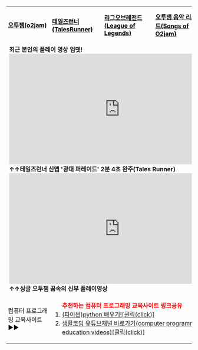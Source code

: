 <html>

<head>
 <meta charset="UTF-8">
</head>

<body>
<body background="배경수정.png">       
              
<table width="800" height="1000" align="center" cellpadding="20" cellspacing="10">
 


<tr style="height=50px;">
<td style="padding-left: 5px; padding-right: 5px; border-top: none; border-left: none; border-bottom: none; border-right: none; bgcolor:#FFB6C1;"><a href="https://m.post.naver.com/viewer/postView.nhn?volumeNo=18073606&memberNo=8626508&vType=VERTICAL" target="_blank"><font color="black"><b>오투잼(o2jam)</b></font></a></td>
<td style="padding-left: 5px; padding-right: 5px; border-top: none; border-left: none; border-bottom: none; border-right: none; bgcolor:#FFB6C1;"><a href="http://tr.game.onstove.com/index.asp" target="_blank"><font color="black"><b>테일즈런너(TalesRunner)</b></font></a></td>
<td style="padding-left: 5px; padding-right: 5px; border-top: none; border-left: none; border-bottom: none; border-right: none; bgcolor:#FFB6C1;"><a href="https://leagueoflegends.co.kr/" target="_blank"><font color="black"><b>리그오브레전드(League of Legends)</b></font></a></td>
<td style="padding-left: 5px; padding-right: 5px; border-top: none; border-left: none; border-bottom: none; border-right: none; bgcolor:#FFB6C1;"><a href="https://www.youtube.com/watch?v=NpyrcXYPiM4&list=PLw12emVrmPC_GWfSMc9JUkDJDZBDPaklF" target="_blank"><font color="black"><b>오투잼 음악 리스트(Songs of O2jam)</b></font></a></td>
<td style="padding-left: 5px; padding-right: 5px; border-top: none; border-left: none; border-bottom: none; border-right: none; bgcolor:#FFB6C1;"><a href="https://www.sectiong.net/107" target="_blank"><font color="black"><b>싱글오투잼(오투매니아) 파일공유</b></font></a></td>
</tr>





<tr  height="400">
 <td colspan="5"><b>최근 본인의 플레이 영상 업뎃!<br>
<iframe width="600" height="300" src="https://www.youtube.com/embed/PQveqCcqvLs" frameborder="0" allow="accelerometer; autoplay; encrypted-media; gyroscope; picture-in-picture" allowfullscreen></iframe>
<br>↑↑테일즈런너 신맵 '광대 퍼레이드' 2분 4초 완주(Tales Runner)</a>
<iframe width="600" height="300" src="https://www.youtube.com/embed/fsxaGLUBmek" frameborder="0" allow="accelerometer; autoplay; encrypted-media; gyroscope; picture-in-picture" allowfullscreen></iframe>
<br>↑↑싱글 오투잼 꿈속의 신부 플레이영상</b></a>
</td>
</tr>





<tr style="height=50px;">
<td style="padding-left: 5px; padding-right: 5px; border-top: none; border-left: none; border-bottom: none; border-right: none; bgcolor:#FFB6C1;"><font color="black">컴퓨터 프로그래밍 교육사이트▶▶</b></font></a></td>
<td colspan="4" style="padding-left: 5px; padding-right: 5px; border-top: none; border-left: none; border-bottom: none; border-right: none; bgcolor:#FFB6C1;">
<font color="black"><ol><b><font color="red">추천하는 컴퓨터 프로그래밍 교육사이트 링크공유</font></b>
<li><a href="https://wikidocs.net/book/1657" target="_blank" align="left">(파이썬)python 배우기![클릭(click)]</a></li>
<li><a href="https://www.youtube.com/user/egoing2" target="_blank" align="left">생활코딩 유튜브채널 바로가기(computer programming education videos)[클릭(click)]</a></li>
</ol>
</td>
</tr>



</table>

</body>
</html>
